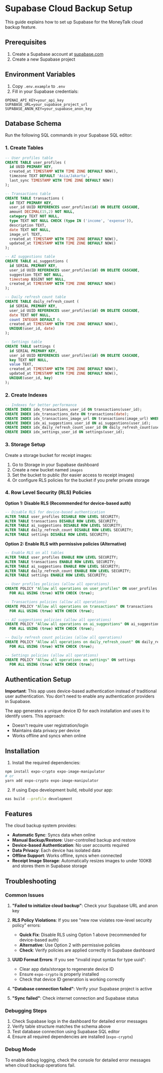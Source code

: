 # Supabase Cloud Backup Setup

This guide explains how to set up Supabase for the MoneyTalk cloud backup feature.

## Prerequisites

1. Create a Supabase account at [supabase.com](https://supabase.com)
2. Create a new Supabase project

## Environment Variables

1. Copy `.env.example` to `.env`
2. Fill in your Supabase credentials:

```env
OPENAI_API_KEY=your_api_key
SUPABASE_URL=your_supabase_project_url
SUPABASE_ANON_KEY=your_supabase_anon_key
```

## Database Schema

Run the following SQL commands in your Supabase SQL editor:

### 1. Create Tables

```sql
-- User profiles table
CREATE TABLE user_profiles (
  id UUID PRIMARY KEY,
  created_at TIMESTAMP WITH TIME ZONE DEFAULT NOW(),
  timezone TEXT DEFAULT 'Asia/Jakarta',
  last_sync TIMESTAMP WITH TIME ZONE DEFAULT NOW()
);

-- Transactions table
CREATE TABLE transactions (
  id TEXT PRIMARY KEY,
  user_id UUID REFERENCES user_profiles(id) ON DELETE CASCADE,
  amount DECIMAL(15,2) NOT NULL,
  category TEXT NOT NULL,
  type TEXT NOT NULL CHECK (type IN ('income', 'expense')),
  description TEXT,
  date TEXT NOT NULL,
  image_url TEXT,
  created_at TIMESTAMP WITH TIME ZONE DEFAULT NOW(),
  updated_at TIMESTAMP WITH TIME ZONE DEFAULT NOW()
);

-- AI suggestions table
CREATE TABLE ai_suggestions (
  id SERIAL PRIMARY KEY,
  user_id UUID REFERENCES user_profiles(id) ON DELETE CASCADE,
  suggestion TEXT NOT NULL,
  timestamp BIGINT NOT NULL,
  created_at TIMESTAMP WITH TIME ZONE DEFAULT NOW()
);

-- Daily refresh count table
CREATE TABLE daily_refresh_count (
  id SERIAL PRIMARY KEY,
  user_id UUID REFERENCES user_profiles(id) ON DELETE CASCADE,
  date TEXT NOT NULL,
  count INTEGER DEFAULT 0,
  created_at TIMESTAMP WITH TIME ZONE DEFAULT NOW(),
  UNIQUE(user_id, date)
);

-- Settings table
CREATE TABLE settings (
  id SERIAL PRIMARY KEY,
  user_id UUID REFERENCES user_profiles(id) ON DELETE CASCADE,
  key TEXT NOT NULL,
  value TEXT,
  created_at TIMESTAMP WITH TIME ZONE DEFAULT NOW(),
  updated_at TIMESTAMP WITH TIME ZONE DEFAULT NOW(),
  UNIQUE(user_id, key)
);
```

### 2. Create Indexes

```sql
-- Indexes for better performance
CREATE INDEX idx_transactions_user_id ON transactions(user_id);
CREATE INDEX idx_transactions_date ON transactions(date);
CREATE INDEX idx_transactions_image_url ON transactions(image_url) WHERE image_url IS NOT NULL;
CREATE INDEX idx_ai_suggestions_user_id ON ai_suggestions(user_id);
CREATE INDEX idx_daily_refresh_count_user_id ON daily_refresh_count(user_id);
CREATE INDEX idx_settings_user_id ON settings(user_id);
```

### 3. Storage Setup

Create a storage bucket for receipt images:

1. Go to Storage in your Supabase dashboard
2. Create a new bucket named `images`
3. Set the bucket to public (for easier access to receipt images)
4. Or configure RLS policies for the bucket if you prefer private storage

### 4. Row Level Security (RLS) Policies

**Option 1: Disable RLS (Recommended for device-based auth)**

```sql
-- Disable RLS for device-based authentication
ALTER TABLE user_profiles DISABLE ROW LEVEL SECURITY;
ALTER TABLE transactions DISABLE ROW LEVEL SECURITY;
ALTER TABLE ai_suggestions DISABLE ROW LEVEL SECURITY;
ALTER TABLE daily_refresh_count DISABLE ROW LEVEL SECURITY;
ALTER TABLE settings DISABLE ROW LEVEL SECURITY;
```

**Option 2: Enable RLS with permissive policies (Alternative)**

```sql
-- Enable RLS on all tables
ALTER TABLE user_profiles ENABLE ROW LEVEL SECURITY;
ALTER TABLE transactions ENABLE ROW LEVEL SECURITY;
ALTER TABLE ai_suggestions ENABLE ROW LEVEL SECURITY;
ALTER TABLE daily_refresh_count ENABLE ROW LEVEL SECURITY;
ALTER TABLE settings ENABLE ROW LEVEL SECURITY;

-- User profiles policies (allow all operations)
CREATE POLICY "Allow all operations on user_profiles" ON user_profiles
  FOR ALL USING (true) WITH CHECK (true);

-- Transactions policies (allow all operations)
CREATE POLICY "Allow all operations on transactions" ON transactions
  FOR ALL USING (true) WITH CHECK (true);

-- AI suggestions policies (allow all operations)
CREATE POLICY "Allow all operations on ai_suggestions" ON ai_suggestions
  FOR ALL USING (true) WITH CHECK (true);

-- Daily refresh count policies (allow all operations)
CREATE POLICY "Allow all operations on daily_refresh_count" ON daily_refresh_count
  FOR ALL USING (true) WITH CHECK (true);

-- Settings policies (allow all operations)
CREATE POLICY "Allow all operations on settings" ON settings
  FOR ALL USING (true) WITH CHECK (true);
```

## Authentication Setup

**Important**: This app uses device-based authentication instead of traditional user authentication. You don't need to enable any authentication providers in Supabase.

The app generates a unique device ID for each installation and uses it to identify users. This approach:
- Doesn't require user registration/login
- Maintains data privacy per device
- Works offline and syncs when online

## Installation

1. Install the required dependencies:

```bash
npm install expo-crypto expo-image-manipulator
# or
yarn add expo-crypto expo-image-manipulator
```

2. If using Expo development build, rebuild your app:

```bash
eas build --profile development
```

## Features

The cloud backup system provides:

- **Automatic Sync**: Syncs data when online
- **Manual Backup/Restore**: User-controlled backup and restore
- **Device-based Authentication**: No user accounts required
- **Data Privacy**: Each device has isolated data
- **Offline Support**: Works offline, syncs when connected
- **Receipt Image Storage**: Automatically resizes images to under 100KB and stores them in Supabase storage

## Troubleshooting

### Common Issues

1. **"Failed to initialize cloud backup"**: Check your Supabase URL and anon key

2. **RLS Policy Violations**: If you see "new row violates row-level security policy" errors:
   - **Quick Fix**: Disable RLS using Option 1 above (recommended for device-based auth)
   - **Alternative**: Use Option 2 with permissive policies
   - **Check**: Verify policies are applied correctly in Supabase dashboard

3. **UUID Format Errors**: If you see "invalid input syntax for type uuid":
   - Clear app data/storage to regenerate device ID
   - Ensure `expo-crypto` is properly installed
   - Check that device ID generation is working correctly

4. **"Database connection failed"**: Verify your Supabase project is active

5. **"Sync failed"**: Check internet connection and Supabase status

### Debugging Steps

1. Check Supabase logs in the dashboard for detailed error messages
2. Verify table structure matches the schema above
3. Test database connection using Supabase SQL editor
4. Ensure all required dependencies are installed (`expo-crypto`)

### Debug Mode

To enable debug logging, check the console for detailed error messages when cloud backup operations fail.